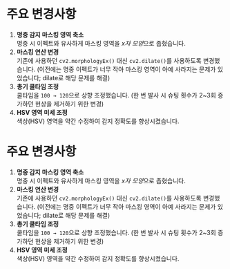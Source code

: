 <h1>주요 변경사항</h1>

<ol>
  <li>
    <strong>명중 감지 마스킹 영역 축소</strong><br>
    명중 시 이펙트와 유사하게 마스킹 영역을 <em>x자 모양</em>으로 좁혔습니다.
  </li>

  <li>
    <strong>마스킹 연산 변경</strong><br>
    기존에 사용하던 <code>cv2.morphologyEx()</code> 대신 <code>cv2.dilate()</code>를 사용하도록 변경했습니다.
    (이전에는 명중 이펙트가 너무 작아 마스킹 영역이 아예 사라지는 문제가 있었습니다; dilate로 해당 문제를 해결)
  </li>

  <li>
    <strong>총기 쿨타임 조정</strong><br>
    쿨타임을 <code>100 → 120</code>으로 상향 조정했습니다.
    (한 번 발사 시 슈팅 횟수가 2~3회 증가하던 현상을 제거하기 위한 변경)
  </li>

  <li>
    <strong>HSV 영역 미세 조정</strong><br>
    색상(HSV) 영역을 약간 수정하여 감지 정확도를 향상시켰습니다.
  </li>
</ol>

<h1>주요 변경사항</h1>

<ol>
  <li>
    <strong>명중 감지 마스킹 영역 축소</strong><br>
    명중 시 이펙트와 유사하게 마스킹 영역을 <em>x자 모양</em>으로 좁혔습니다.
  </li>

  <li>
    <strong>마스킹 연산 변경</strong><br>
    기존에 사용하던 <code>cv2.morphologyEx()</code> 대신 <code>cv2.dilate()</code>를 사용하도록 변경했습니다.
    (이전에는 명중 이펙트가 너무 작아 마스킹 영역이 아예 사라지는 문제가 있었습니다; dilate로 해당 문제를 해결)
  </li>

  <li>
    <strong>총기 쿨타임 조정</strong><br>
    쿨타임을 <code>100 → 120</code>으로 상향 조정했습니다.
    (한 번 발사 시 슈팅 횟수가 2~3회 증가하던 현상을 제거하기 위한 변경)
  </li>

  <li>
    <strong>HSV 영역 미세 조정</strong><br>
    색상(HSV) 영역을 약간 수정하여 감지 정확도를 향상시켰습니다.
  </li>
</ol>

